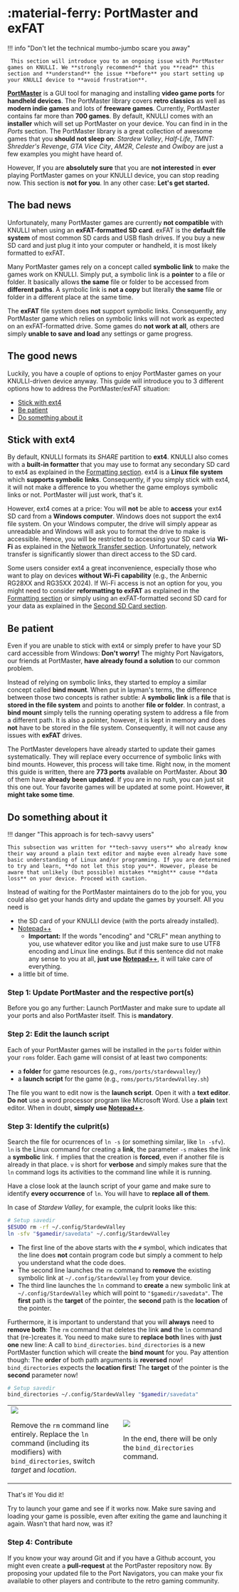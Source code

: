 # :material-ferry: PortMaster and exFAT

!!! info "Don't let the technical mumbo-jumbo scare you away"

     This section will introduce you to an ongoing issue with PortMaster games on KNULLI. We **strongly recommend** that you **read** this section and **understand** the issue **before** you start setting up your KNULLI device to **avoid frustration**.

[**PortMaster**](../../systems/portmaster) is a GUI tool for managing and installing **video game ports** for **handheld devices**. The PortMaster library covers **retro classics** as well as **modern indie games** and lots of **freeware games**. Currently, PortMaster contains far more than **700 games**. By default, KNULLI comes with an **installer** which will set up PortMaster on your device. You can find in in the *Ports* section. The PortMaster library is a great collection of awesome games that you **should not sleep on**: *Stardew Valley*, *Half-Life*, *TMNT: Shredder's Revenge*, *GTA Vice City*, *AM2R*, *Celeste* and *Owlboy* are just a few examples you might have heard of.

However, If you are **absolutely sure** that you are **not interested** in **ever** playing PortMaster games on your KNULLI device, you can stop reading now. This section is **not for you**. In any other case: **Let's get started.**

## The bad news

Unfortunately, many PortMaster games are currently **not compatible** with KNULLI when using an **exFAT-formatted SD card**. exFAT is the **default file system** of most common SD cards and USB flash drives. If you buy a new SD card and just plug it into your computer or handheld, it is most likely formatted to exFAT.

Many PortMaster games rely on a concept called **symbolic link** to make the games work on KNULLI. Simply put, a symbolic link is a **pointer** to a file or folder. It basically allows **the same** file or folder to be accessed from **different paths**. A symbolic link is **not a copy** but literally **the same** file or folder in a different place at the same time.

The **exFAT** file system does **not** support symbolic links. Consequently, any PortMaster game which relies on symbolic links will not work as expected on an exFAT-formatted drive. Some games do **not work at all**, others are simply **unable to save and load** any settings or game progress.

## The good news

Luckily, you have a couple of options to enjoy PortMaster games on your KNULLI-driven device anyway. This guide will introduce you to 3 different options how to address the PortMaster/exFAT situation:

* [Stick with ext4](#stick-with-ext4)
* [Be patient](#be-patient)
* [Do something about it](#do-something-about-it)

## Stick with ext4

By default, KNULLI formats its *SHARE* partition to **ext4**. KNULLI also comes with a **built-in formatter** that you may use to format any secondary SD card to ext4 as explained in the [Formatting section](../../play/add-games/formatting). ext4 is a **Linux file system** which **supports symbolic links**. Consequently, if you simply stick with ext4, it will not make a difference to you whether the game employs symbolic links or not. PortMaster will just work, that's it.

However, ext4 comes at a price: You will **not** be able to **access** your ext4 SD card from a **Windows computer**. Windows does not support the ext4 file system. On your Windows computer, the drive will simply appear as unreadable and Windows will ask you to format the drive to make is accessible. Hence, you will be restricted to accessing your SD card via **Wi-Fi** as explained in the [Network Transfer section](../../play/add-games/network-transfer). Unfortunately, network transfer is significantly slower than direct access to the SD card.

Some users consider ext4 a great inconvenience, especially those who want to play on devices **without Wi-Fi capability** (e.g., the Anbernic RG28XX and RG35XX 2024). If Wi-Fi access is not an option for you, you might need to consider **reformatting to exFAT** as explained in the [Formatting section](../../play/add-games/formatting) or simply using an exFAT-formatted second SD card for your data as explained in the [Second SD Card section](../../play/add-games/second-sd-card).

## Be patient

Even if you are unable to stick with ext4 or simply prefer to have your SD card accessible from Windows: **Don't worry!** The mighty Port Navigators, our friends at PortMaster, **have already found a solution** to our common problem.

Instead of relying on symbolic links, they started to employ a similar concept called **bind mount**. When put in layman's terms, the difference between those two concepts is rather subtle: A **symbolic link** is a **file** that is **stored in the file system** and points to another **file or folder**. In contrast, a **bind mount** simply tells the running operating system to address a file from a different path. It is also a pointer, however, it is kept in memory and does **not** have to be stored in the file system. Consequently, it will not cause any issues with **exFAT** drives.

The PortMaster developers have already started to update their games systematically. They will replace every occurrence of symbolic links with bind mounts. However, this process will take time. Right now, in the moment this guide is written, there are **773 ports** available on PortMaster. About **30** of them have **already been updated**. If you are in no rush, you can just sit this one out. Your favorite games will be updated at some point. However, **it might take some time**.

## Do something about it

!!! danger "This approach is for tech-savvy users"

    This subsection was written for **tech-savvy users** who already know their way around a plain text editor and maybe even already have some basic understanding of Linux and/or programming. If you are determined to try and learn, **do not let this stop you**. However, please be aware that unlikely (but possible) mistakes **might** cause **data loss** on your device. Proceed with caution.

Instead of waiting for the PortMaster maintainers do to the job for you, you could also get your hands dirty and update the games by yourself. All you need is

* the SD card of your KNULLI device (with the ports already installed).
* [Notepad++](https://notepad-plus-plus.org)
    * **Important:** If the words "encoding" and "CRLF" mean anything to you, use whatever editor you like and just make sure to use UTF8 encoding and Linux line endings. But if this sentence did not make any sense to you at all, **just use [Notepad++](https://notepad-plus-plus.org)**, it will take care of everything.
* a little bit of time.

### Step 1: Update PortMaster and the respective port(s)

Before you go any further: Launch PortMaster and make sure to update all your ports and also PortMaster itself. This is **mandatory**.

### Step 2: Edit the launch script

Each of your PortMaster games will be installed in the `ports` folder within your `roms` folder. Each game will consist of at least two components:

* a **folder** for game resources (e.g., `roms/ports/stardewvalley/`)
* a **launch script** for the game (e.g., `roms/ports/StardewValley.sh`)

The file you want to edit now is the **launch script**. Open it with a **text editor**. **Do not** use a word processor program like Microsoft Word. Use a **plain** text editor. When in doubt, **simply use [Notepad++](https://notepad-plus-plus.org)**.

### Step 3: Identify the culprit(s)

Search the file for ocurrences of `ln -s` (or something similar, like `ln -sfv`). `ln` is the Linux command for creating a **link**, the parameter `-s` makes the link a **symbolic** link. `f` implies that the creation is **forced**, even if another file is already in that place. `v` is short for **verbose** and simply makes sure that the `ln` command logs its activities to the command line while it is running.

Have a close look at the launch script of your game and make sure to identify **every occurrence** of `ln`. You will have to **replace all of them**.

In case of *Stardew Valley*, for example, the culprit looks like this:

``` bash
# Setup savedir
$ESUDO rm -rf ~/.config/StardewValley
ln -sfv "$gamedir/savedata" ~/.config/StardewValley
```

* The first line of the above starts with the `#` symbol, which indicates that the line does **not** contain program code but simply a comment to help you understand what the code does.
* The second line launches the `rm` command to **remove** the existing symbolic link at `~/.config/StardewValley` from your device.
* The third line launches the `ln` command to **create** a new symbolic link at `~/.config/StardewValley` which will point to `"$gamedir/savedata"`. The **first** path is the **target** of the pointer, the **second** path is the **location** of the pointer.

Furthermore, it is important to understand that you will **always** need to **remove both**: The `rm` command that deletes the link **and** the `ln` command that (re-)creates it. You need to make sure to **replace both** lines with **just one** new line: A call to `bind_directories`. `bind_directories` is a new PortMaster function which will create the **bind mount** for you. Pay attention though: The **order** of both path arguments is **reversed** now! `bind_directories` expects the **location first**! The **target** of the pointer is the **second** parameter now!

``` bash
# Setup savedir
bind_directories ~/.config/StardewValley "$gamedir/savedata"
```

<table>
	<tr>
		<td width="50%">
			<img src="/_inc/images/guides/portmaster-and-exfat/bind-directories-001.png">
			<p>Remove the <code>rm</code> command line entirely. Replace the <code>ln</code> command (including its modifiers) with <code>bind_directories</code>, switch <em>target</em> and <em>location</em>.</p>
		</td>
		<td width="50%">
			<img src="/_inc/images/guides/portmaster-and-exfat/bind-directories-002.png">
	    	<p>In the end, there will be only the <code>bind_directories</code> command.</p>
		</td>
	</tr>
</table>

That's it! You did it!

Try to launch your game and see if it works now. Make sure saving and loading your game is possible, even after exiting the game and launching it again. Wasn't that hard now, was it?

### Step 4: Contribute

If you know your way around Git and if you have a Github account, you might even create a **pull-request** at the PortPaster repository now. By proposing your updated file to the Port Navigators, you can make your fix available to other players and contribute to the retro gaming community.
